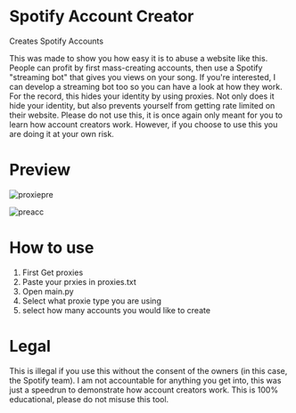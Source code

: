 # Spotify Account Creator

Creates Spotify Accounts

This was made to show you how easy it is to abuse a website like this. People can profit by first mass-creating accounts, then use a Spotify "streaming bot" that gives you views on your song. If you're interested, I can develop a streaming bot too so you can have a look at how they work. For the record, this hides your identity by using proxies. Not only does it hide your identity, but also prevents yourself from getting rate limited on their website. Please do not use this, it is once again only meant for you to learn how account creators work. However, if you choose to use this you are doing it at your own risk.

# Preview
![proxiepre](https://user-images.githubusercontent.com/102488609/179240578-b8a80043-3051-4d57-814e-95de086e5c19.PNG)

![preacc](https://user-images.githubusercontent.com/102488609/179240622-203246ad-3f13-4dff-8989-7be4ad0b2f29.PNG)

# How to use

1. First Get proxies
2. Paste your prxies in proxies.txt
3. Open main.py 
4. Select what proxie type you are using
5. select how many accounts you would like to create

# Legal
This is illegal if you use this without the consent of the owners (in this case, the Spotify team). I am not accountable for anything you get into, this was just a speedrun to demonstrate how account creators work. This is 100% educational, please do not misuse this tool.
